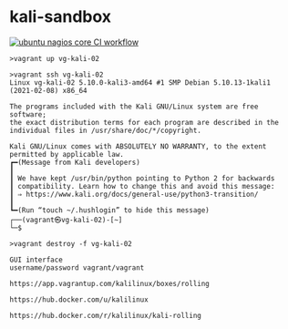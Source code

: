 # kali-sandbox

[![ubuntu nagios core CI workflow](https://github.com/githubfoam/kali-sandbox/actions/workflows/ubuntu-workflow.yml/badge.svg?branch=main)](https://github.com/githubfoam/kali-sandbox/actions/workflows/ubuntu-workflow.yml)

~~~~
>vagrant up vg-kali-02

>vagrant ssh vg-kali-02
Linux vg-kali-02 5.10.0-kali3-amd64 #1 SMP Debian 5.10.13-1kali1 (2021-02-08) x86_64

The programs included with the Kali GNU/Linux system are free software;
the exact distribution terms for each program are described in the
individual files in /usr/share/doc/*/copyright.

Kali GNU/Linux comes with ABSOLUTELY NO WARRANTY, to the extent
permitted by applicable law.
┏━(Message from Kali developers)
┃
┃ We have kept /usr/bin/python pointing to Python 2 for backwards
┃ compatibility. Learn how to change this and avoid this message:
┃ ⇒ https://www.kali.org/docs/general-use/python3-transition/
┃
┗━(Run “touch ~/.hushlogin” to hide this message)
┌──(vagrant㉿vg-kali-02)-[~]
└─$

>vagrant destroy -f vg-kali-02

~~~~
~~~~
GUI interface
username/password vagrant/vagrant

https://app.vagrantup.com/kalilinux/boxes/rolling
~~~~
~~~~
https://hub.docker.com/u/kalilinux

https://hub.docker.com/r/kalilinux/kali-rolling
~~~~
